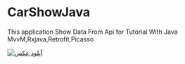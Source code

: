 # CarShowJava
This application Show Data From Api for Tutorial With Java
MvvM,Rxjava,Retrofit,Picasso



<a href="http://uupload.ir/" target="_blank"><img src="http://uupload.ir/files/i93v_ezgif.com-video-to-gif.gif" border="0" alt="آپلود عکس" /></a>
